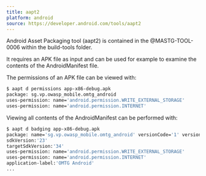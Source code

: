 ```yaml
---
title: aapt2
platform: android
source: https://developer.android.com/tools/aapt2
---
```


Android Asset Packaging tool (aapt2) is contained in the @MASTG-TOOL-0006 within the build-tools folder.

It requires an APK file as input and can be used for example to examine the contents of the AndroidManifest file.

The permissions of an APK file can be viewed with:

```bash
$ aapt d permissions app-x86-debug.apk
package: sg.vp.owasp_mobile.omtg_android
uses-permission: name='android.permission.WRITE_EXTERNAL_STORAGE'
uses-permission: name='android.permission.INTERNET'
```

Viewing all contents of the AndroidManifest can be performed with:

```bash
$ aapt d badging app-x86-debug.apk
package: name='sg.vp.owasp_mobile.omtg_android' versionCode='1' versionName='1.0' compileSdkVersion='34' compileSdkVersionCodename='14'
sdkVersion:'23'
targetSdkVersion:'34'
uses-permission: name='android.permission.WRITE_EXTERNAL_STORAGE'
uses-permission: name='android.permission.INTERNET'
application-label:'OMTG Android'
...
```
